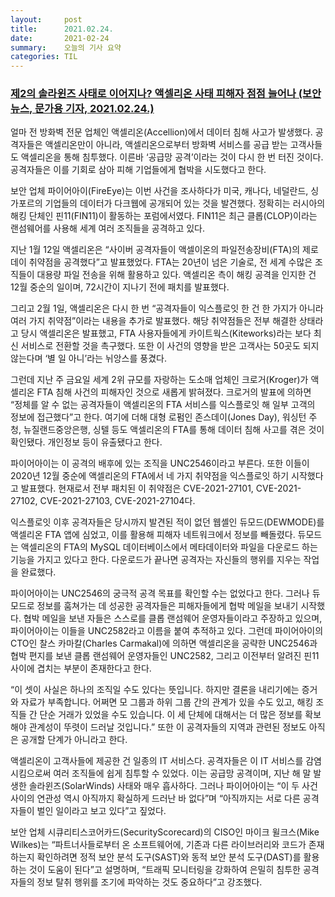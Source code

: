 ```yaml
---
layout:     post
title:      2021.02.24.
date:       2021-02-24
summary:	오늘의 기사 요약
categories: TIL
---
```


### [제2의 솔라윈즈 사태로 이어지나? 액셀리온 사태 피해자 점점 늘어나 (보안뉴스, 문가용 기자,  2021.02.24.)](https://www.boannews.com/media/view.asp?idx=95158)

얼마 전 방화벽 전문 업체인 액셀리온(Accellion)에서 데이터 침해 사고가 발생했다. 공격자들은 액셀리온만이 아니라, 액셀리온으로부터 방화벽 서비스를 공급 받는 고객사들도 액셀리온을 통해 침투했다. 이른바 ‘공급망 공격’이라는 것이 다시 한 번 터진 것이다. 공격자들은 이를 기회로 삼아 피해 기업들에게 협박을 시도했다고 한다.

보안 업체 파이어아이(FireEye)는 이번 사건을 조사하다가 미국, 캐나다, 네덜란드, 싱가포르의 기업들의 데이터가 다크웹에 공개되어 있는 것을 발견했다. 정확히는 러시아의 해킹 단체인 핀11(FIN11)이 활동하는 포럼에서였다. FIN11은 최근 클롭(CLOP)이라는 랜섬웨어를 사용해 세계 여러 조직들을 공격하고 있다.

지난 1월 12일 액셀리온은 “사이버 공격자들이 액셀이온의 파일전송장비(FTA)의 제로데이 취약점을 공격했다”고 발표했었다. FTA는 20년이 넘은 기술로, 전 세계 수많은 조직들이 대용량 파일 전송을 위해 활용하고 있다. 액셀리온 측이 해킹 공격을 인지한 건 12월 중순의 일이며, 72시간이 지나기 전에 패치를 발표했다.

그리고 2월 1일, 액셀리온은 다시 한 번 “공격자들이 익스플로잇 한 건 한 가지가 아니라 여러 가지 취약점”이라는 내용을 추가로 발표했다. 해당 취약점들은 전부 해결한 상태라고 당시 액셀리온은 발표했고, FTA 사용자들에게 카이트웍스(Kiteworks)라는 보다 최신 서비스로 전환할 것을 촉구했다. 또한 이 사건의 영향을 받은 고객사는 50곳도 되지 않는다며 ‘별 일 아니’라는 뉘앙스를 풍겼다.

그런데 지난 주 금요일 세계 2위 규모를 자랑하는 도소매 업체인 크로거(Kroger)가 액셀리온 FTA 침해 사건의 피해자인 것으로 새롭게 밝혀졌다. 크로거의 발표에 의하면 “정체를 알 수 없는 공격자들이 액셀리온의 FTA 서비스를 익스플로잇 해 일부 고객의 정보에 접근했다”고 한다. 여기에 더해 대형 로펌인 존스데이(Jones Day), 워싱턴 주청, 뉴질랜드중앙은행, 싱텔 등도 액셀리온의 FTA를 통해 데이터 침해 사고를 겪은 것이 확인됐다. 개인정보 등이 유출됐다고 한다.

파이어아이는 이 공격의 배후에 있는 조직을 UNC2546이라고 부른다. 또한 이들이 2020년 12월 중순에 액셀리온의 FTA에서 네 가지 취약점을 익스플로잇 하기 시작했다고 발표했다. 현재로서 전부 패치된 이 취약점은 CVE-2021-27101, CVE-2021-27102, CVE-2021-27103, CVE-2021-27104다.

익스플로잇 이후 공격자들은 당시까지 발견된 적이 없던 웹셸인 듀모드(DEWMODE)를 액셀리온 FTA 앱에 심었고, 이를 활용해 피해자 네트워크에서 정보를 빼돌렸다. 듀모드는 액셀리온의 FTA의 MySQL 데이터베이스에서 메타데이터와 파일을 다운로드 하는 기능을 가지고 있다고 한다. 다운로드가 끝나면 공격자는 자신들의 행위를 지우는 작업을 완료했다.

파이어아이는 UNC2546의 궁극적 공격 목표를 확인할 수는 없었다고 한다. 그러나 듀모드로 정보를 훔쳐가는 데 성공한 공격자들은 피해자들에게 협박 메일을 보내기 시작했다. 협박 메일을 보낸 자들은 스스로를 클롭 랜섬웨어 운영자들이라고 주장하고 있으며, 파이어아이는 이들을 UNC2582라고 이름을 붙여 추적하고 있다. 그런데 파이어아이의 CTO인 찰스 카마칼(Charles Carmakal)에 의하면 액셀리온을 공략한 UNC2546과 협박 편지를 보낸 클롭 랜섬웨어 운영자들인 UNC2582, 그리고 이전부터 알려진 핀11 사이에 겹치는 부분이 존재한다고 한다.

“이 셋이 사실은 하나의 조직일 수도 있다는 뜻입니다. 하지만 결론을 내리기에는 증거와 자료가 부족합니다. 어쩌면 모 그룹과 하위 그룹 간의 관계가 있을 수도 있고, 해킹 조직들 간 단순 거래가 있었을 수도 있습니다. 이 세 단체에 대해서는 더 많은 정보를 확보해야 관계성이 뚜렷이 드러날 것입니다.” 또한 이 공격자들의 지역과 관련된 정보도 아직은 공개할 단계가 아니라고 한다.

액셀리온이 고객사들에 제공한 건 일종의 IT 서비스다. 공격자들은 이 IT 서비스를 감염시킴으로써 여러 조직들에 쉽게 침투할 수 있었다. 이는 공급망 공격이며, 지난 해 말 발생한 솔라윈즈(SolarWinds) 사태와 매우 흡사하다. 그러나 파이어아이는 “이 두 사건 사이의 연관성 역시 아직까지 확실하게 드러난 바 없다”며 “아직까지는 서로 다른 공격자들이 벌인 일이라고 보고 있다”고 짚었다.

보안 업체 시큐리티스코어카드(SecurityScorecard)의 CISO인 마이크 윌크스(Mike Wilkes)는 “파트너사들로부터 온 소프트웨어에, 기존과 다른 라이브러리와 코드가 존재하는지 확인하려면 정적 보안 분석 도구(SAST)와 동적 보안 분석 도구(DAST)를 활용하는 것이 도움이 된다”고 설명하며, “트래픽 모니터링을 강화하여 은밀히 침투한 공격자들의 정보 탈취 행위를 조기에 파악하는 것도 중요하다”고 강조했다.